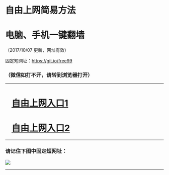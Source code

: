 ﻿# 自由上网简易方法

# 电脑、手机一键翻墙

（2017/10/07 更新，网址有效）

固定短网址：https://git.io/free99

### （微信如打不开，请转到浏览器打开）


***





# &nbsp;&nbsp; <a href="http://ft2557327318.fwq-tz-1001.info/fwqtz01.html?t=100700125416 " target="_blank">自由上网入口1</a>
# &nbsp;&nbsp; <a href="http://ft1807624431.fwq-tz-1002.info/fwqtz02.html?t=1007001942 " target="_blank">自由上网入口2</a>
***

### 请记住下图中固定短网址：

<img src="https://s3-us-west-2.amazonaws.com/fwq-1001/yjfq-20170905okok.png" /> 


***

